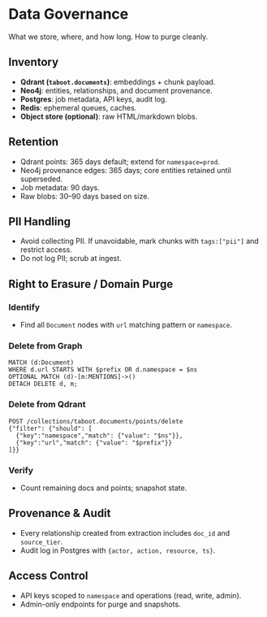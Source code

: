 # Data Governance

What we store, where, and how long. How to purge cleanly.

## Inventory

* **Qdrant (`taboot.documents`)**: embeddings + chunk payload.
* **Neo4j**: entities, relationships, and document provenance.
* **Postgres**: job metadata, API keys, audit log.
* **Redis**: ephemeral queues, caches.
* **Object store (optional)**: raw HTML/markdown blobs.

## Retention

* Qdrant points: 365 days default; extend for `namespace=prod`.
* Neo4j provenance edges: 365 days; core entities retained until superseded.
* Job metadata: 90 days.
* Raw blobs: 30–90 days based on size.

## PII Handling

* Avoid collecting PII. If unavoidable, mark chunks with `tags:["pii"]` and restrict access.
* Do not log PII; scrub at ingest.

## Right to Erasure / Domain Purge

### Identify

* Find all `Document` nodes with `url` matching pattern or `namespace`.

### Delete from Graph

```cypher
MATCH (d:Document)
WHERE d.url STARTS WITH $prefix OR d.namespace = $ns
OPTIONAL MATCH (d)-[m:MENTIONS]->()
DETACH DELETE d, m;
```

### Delete from Qdrant

```
POST /collections/taboot.documents/points/delete
{"filter": {"should": [
  {"key":"namespace","match": {"value": "$ns"}},
  {"key":"url","match": {"value": "$prefix"}}
]}}
```

### Verify

* Count remaining docs and points; snapshot state.

## Provenance & Audit

* Every relationship created from extraction includes `doc_id` and `source_tier`.
* Audit log in Postgres with `{actor, action, resource, ts}`.

## Access Control

* API keys scoped to `namespace` and operations (read, write, admin).
* Admin-only endpoints for purge and snapshots.

